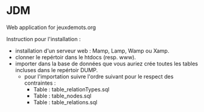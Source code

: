 # JDM
Web application for jeuxdemots.org

Instruction pour l'installation :

- installation d'un serveur web : Mamp, Lamp, Wamp ou Xamp.
- clonner le repértoir dans le htdocs (resp. www).
- importer dans la base de données que vous auriez crée toutes les tables incluses dans le repértoir DUMP.
  - pour l'importation suivre l'ordre suivant pour le respect des contraintes : 
      - Table : table_relationTypes.sql
      - Table : table_nodes.sql
      - Table : table_relations.sql
